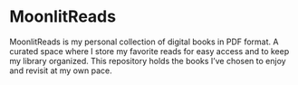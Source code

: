 # MoonlitReads
MoonlitReads is my personal collection of digital books in PDF format. A curated space where I store my favorite reads for easy access and to keep my library organized. This repository holds the books I’ve chosen to enjoy and revisit at my own pace.
